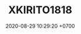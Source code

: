 ---
layout: 
permalink: /team/:title.html
categories: bits
maincover: /assets/avatars/male1.webp
tickets: 1
date: 2020-08-29 10:29:20 +0700
title: XKIRITO1818
tag: johto042024
color: black
puntosLJ202404: 12
grupo: sur
background: '#F16C38'
cover: /assets/backCard.png
team: DRAGONFLIES GAMING DIAMOND
ID: DFS
p2: DFS DMD
pp2: MBO
p3: DFS DMD
pp3: LAST BREATH
p7:  DFS DMD
pp7: SOJ
p8:  DFS DMD
pp8: T. SATISFACTION
p9:  DFS DMD
r9: 0
bg9: bg-danger
rr9: 3
pp9: S. VANGUARD
rango: FOLLOWER S
---